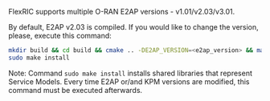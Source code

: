 FlexRIC supports multiple O-RAN E2AP versions - v1.01/v2.03/v3.01.

By default, E2AP v2.03 is compiled. If you would like to change the version, please, execute this command:
```bash
mkdir build && cd build && cmake .. -DE2AP_VERSION=<e2ap_version> && make -j8
sudo make install
```
Note: Command `sudo make install` installs shared libraries that represent Service Models. Every time E2AP or/and KPM versions are modified, this command must be executed afterwards.
